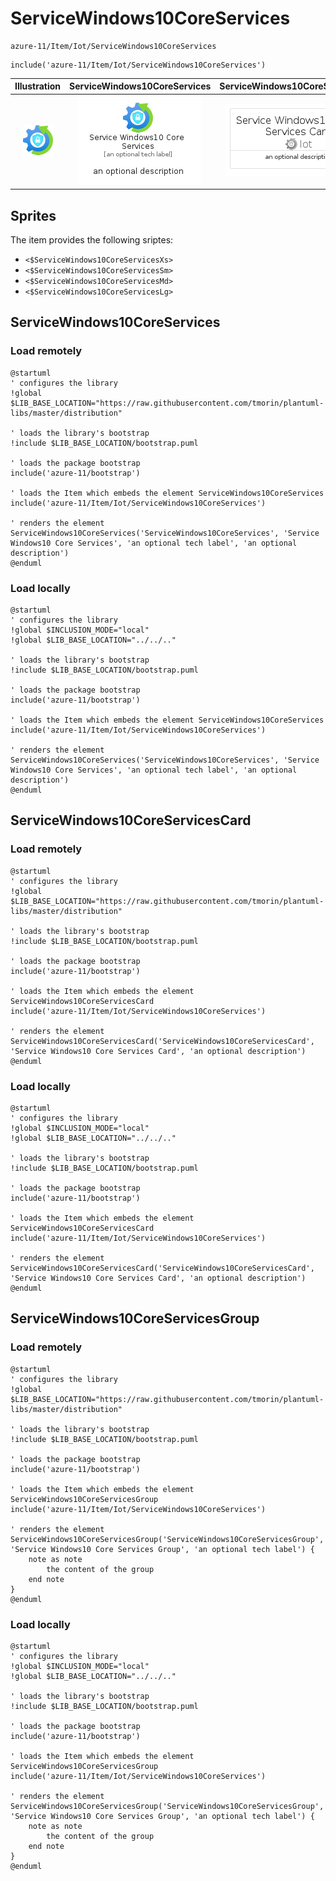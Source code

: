 # ServiceWindows10CoreServices


```text
azure-11/Item/Iot/ServiceWindows10CoreServices
```

```text
include('azure-11/Item/Iot/ServiceWindows10CoreServices')
```



| Illustration | ServiceWindows10CoreServices | ServiceWindows10CoreServicesCard | ServiceWindows10CoreServicesGroup |
| :---: | :---: | :---: | :---: |
| ![illustration for Illustration](../../../azure-11/Item/Iot/ServiceWindows10CoreServices.png) | ![illustration for ServiceWindows10CoreServices](../../../azure-11/Item/Iot/ServiceWindows10CoreServices.Local.png) | ![illustration for ServiceWindows10CoreServicesCard](../../../azure-11/Item/Iot/ServiceWindows10CoreServicesCard.Local.png) | ![illustration for ServiceWindows10CoreServicesGroup](../../../azure-11/Item/Iot/ServiceWindows10CoreServicesGroup.Local.png) |



## Sprites
The item provides the following sriptes:

- `<$ServiceWindows10CoreServicesXs>`
- `<$ServiceWindows10CoreServicesSm>`
- `<$ServiceWindows10CoreServicesMd>`
- `<$ServiceWindows10CoreServicesLg>`





## ServiceWindows10CoreServices

### Load remotely
```plantuml
@startuml
' configures the library
!global $LIB_BASE_LOCATION="https://raw.githubusercontent.com/tmorin/plantuml-libs/master/distribution"

' loads the library's bootstrap
!include $LIB_BASE_LOCATION/bootstrap.puml

' loads the package bootstrap
include('azure-11/bootstrap')

' loads the Item which embeds the element ServiceWindows10CoreServices
include('azure-11/Item/Iot/ServiceWindows10CoreServices')

' renders the element
ServiceWindows10CoreServices('ServiceWindows10CoreServices', 'Service Windows10 Core Services', 'an optional tech label', 'an optional description')
@enduml
```

### Load locally
```plantuml
@startuml
' configures the library
!global $INCLUSION_MODE="local"
!global $LIB_BASE_LOCATION="../../.."

' loads the library's bootstrap
!include $LIB_BASE_LOCATION/bootstrap.puml

' loads the package bootstrap
include('azure-11/bootstrap')

' loads the Item which embeds the element ServiceWindows10CoreServices
include('azure-11/Item/Iot/ServiceWindows10CoreServices')

' renders the element
ServiceWindows10CoreServices('ServiceWindows10CoreServices', 'Service Windows10 Core Services', 'an optional tech label', 'an optional description')
@enduml
```

## ServiceWindows10CoreServicesCard

### Load remotely
```plantuml
@startuml
' configures the library
!global $LIB_BASE_LOCATION="https://raw.githubusercontent.com/tmorin/plantuml-libs/master/distribution"

' loads the library's bootstrap
!include $LIB_BASE_LOCATION/bootstrap.puml

' loads the package bootstrap
include('azure-11/bootstrap')

' loads the Item which embeds the element ServiceWindows10CoreServicesCard
include('azure-11/Item/Iot/ServiceWindows10CoreServices')

' renders the element
ServiceWindows10CoreServicesCard('ServiceWindows10CoreServicesCard', 'Service Windows10 Core Services Card', 'an optional description')
@enduml
```

### Load locally
```plantuml
@startuml
' configures the library
!global $INCLUSION_MODE="local"
!global $LIB_BASE_LOCATION="../../.."

' loads the library's bootstrap
!include $LIB_BASE_LOCATION/bootstrap.puml

' loads the package bootstrap
include('azure-11/bootstrap')

' loads the Item which embeds the element ServiceWindows10CoreServicesCard
include('azure-11/Item/Iot/ServiceWindows10CoreServices')

' renders the element
ServiceWindows10CoreServicesCard('ServiceWindows10CoreServicesCard', 'Service Windows10 Core Services Card', 'an optional description')
@enduml
```

## ServiceWindows10CoreServicesGroup

### Load remotely
```plantuml
@startuml
' configures the library
!global $LIB_BASE_LOCATION="https://raw.githubusercontent.com/tmorin/plantuml-libs/master/distribution"

' loads the library's bootstrap
!include $LIB_BASE_LOCATION/bootstrap.puml

' loads the package bootstrap
include('azure-11/bootstrap')

' loads the Item which embeds the element ServiceWindows10CoreServicesGroup
include('azure-11/Item/Iot/ServiceWindows10CoreServices')

' renders the element
ServiceWindows10CoreServicesGroup('ServiceWindows10CoreServicesGroup', 'Service Windows10 Core Services Group', 'an optional tech label') {
    note as note
        the content of the group
    end note
}
@enduml
```

### Load locally
```plantuml
@startuml
' configures the library
!global $INCLUSION_MODE="local"
!global $LIB_BASE_LOCATION="../../.."

' loads the library's bootstrap
!include $LIB_BASE_LOCATION/bootstrap.puml

' loads the package bootstrap
include('azure-11/bootstrap')

' loads the Item which embeds the element ServiceWindows10CoreServicesGroup
include('azure-11/Item/Iot/ServiceWindows10CoreServices')

' renders the element
ServiceWindows10CoreServicesGroup('ServiceWindows10CoreServicesGroup', 'Service Windows10 Core Services Group', 'an optional tech label') {
    note as note
        the content of the group
    end note
}
@enduml
```

